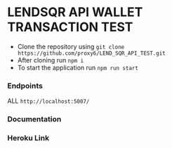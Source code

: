 # LENDSQR API WALLET TRANSACTION TEST

* Clone the repository using `git clone https://github.com/proxy6/LEND_SQR_API_TEST.git` 
* After cloning run `npm i`
* To start the application run `npm run start`

### Endpoints
ALL `http://localhost:5007/`

### Documentation


### Heroku Link
